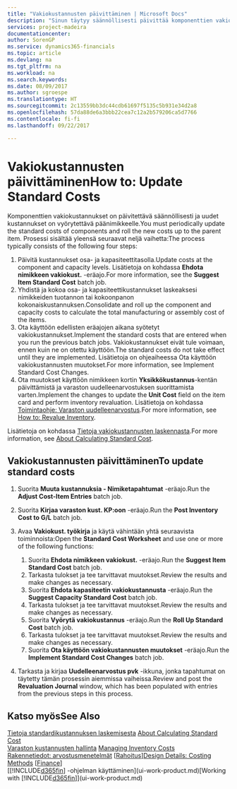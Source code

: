 ```yaml
---
title: "Vakiokustannusten päivittäminen | Microsoft Docs"
description: "Sinun täytyy säännöllisesti päivittää komponenttien vakiokustannukset ja vyöryttää uudet kustannukset päänimikkeelle."
services: project-madeira
documentationcenter: 
author: SorenGP
ms.service: dynamics365-financials
ms.topic: article
ms.devlang: na
ms.tgt_pltfrm: na
ms.workload: na
ms.search.keywords: 
ms.date: 08/09/2017
ms.author: sgroespe
ms.translationtype: HT
ms.sourcegitcommit: 2c13559bb3dc44cdb61697f5135c5b931e34d2a8
ms.openlocfilehash: 57da88de6a3bbb22cea7c12a2b579206ca5d7766
ms.contentlocale: fi-fi
ms.lasthandoff: 09/22/2017

---
```

# <a name="how-to-update-standard-costs"></a><span data-ttu-id="2ddad-103">Vakiokustannusten päivittäminen</span><span class="sxs-lookup"><span data-stu-id="2ddad-103">How to: Update Standard Costs</span></span>
<span data-ttu-id="2ddad-104">Komponenttien vakiokustannukset on päivitettävä säännöllisesti ja uudet kustannukset on vyörytettävä päänimikkeelle.</span><span class="sxs-lookup"><span data-stu-id="2ddad-104">You must periodically update the standard costs of components and roll the new costs up to the parent item.</span></span> <span data-ttu-id="2ddad-105">Prosessi sisältää yleensä seuraavat neljä vaihetta:</span><span class="sxs-lookup"><span data-stu-id="2ddad-105">The process typically consists of the following four steps:</span></span>  

1.  <span data-ttu-id="2ddad-106">Päivitä kustannukset osa- ja kapasiteettitasolla.</span><span class="sxs-lookup"><span data-stu-id="2ddad-106">Update costs at the component and capacity levels.</span></span> <span data-ttu-id="2ddad-107">Lisätietoja on kohdassa **Ehdota nimikkeen vakiokust.** -eräajo.</span><span class="sxs-lookup"><span data-stu-id="2ddad-107">For more information, see the **Suggest Item Standard Cost** batch job.</span></span>  
2.  <span data-ttu-id="2ddad-108">Yhdistä ja kokoa osa- ja kapasiteettikustannukset laskeaksesi nimikkeiden tuotannon tai kokoonpanon kokonaiskustannuksen.</span><span class="sxs-lookup"><span data-stu-id="2ddad-108">Consolidate and roll up the component and capacity costs to calculate the total manufacturing or assembly cost of the items.</span></span>  
3.  <span data-ttu-id="2ddad-109">Ota käyttöön edellisten eräajojen aikana syötetyt vakiokustannukset.</span><span class="sxs-lookup"><span data-stu-id="2ddad-109">Implement the standard costs that are entered when you run the previous batch jobs.</span></span> <span data-ttu-id="2ddad-110">Vakiokustannukset eivät tule voimaan, ennen kuin ne on otettu käyttöön.</span><span class="sxs-lookup"><span data-stu-id="2ddad-110">The standard costs do not take effect until they are implemented.</span></span> <span data-ttu-id="2ddad-111">Lisätietoja on ohjeaiheessa Ota käyttöön vakiokustannusten muutokset.</span><span class="sxs-lookup"><span data-stu-id="2ddad-111">For more information, see Implement Standard Cost Changes.</span></span>  
4.  <span data-ttu-id="2ddad-112">Ota muutokset käyttöön nimikkeen kortin **Yksikkökustannus**-kentän päivittämistä ja varaston uudelleenarvostuksen suorittamista varten.</span><span class="sxs-lookup"><span data-stu-id="2ddad-112">Implement the changes to update the **Unit Cost** field on the item card and perform inventory revaluation.</span></span> <span data-ttu-id="2ddad-113">Lisätietoja on kohdassa [Toimintaohje: Varaston uudelleenarvostus](inventory-how-revalue-inventory.md).</span><span class="sxs-lookup"><span data-stu-id="2ddad-113">For more information, see [How to: Revalue Inventory](inventory-how-revalue-inventory.md).</span></span>  

<span data-ttu-id="2ddad-114">Lisätietoja on kohdassa [Tietoja vakiokustannusten laskennasta](finance-about-calculating-standard-cost.md).</span><span class="sxs-lookup"><span data-stu-id="2ddad-114">For more information, see [About Calculating Standard Cost](finance-about-calculating-standard-cost.md).</span></span>  
## <a name="to-update-standard-costs"></a><span data-ttu-id="2ddad-115">Vakiokustannusten päivittäminen</span><span class="sxs-lookup"><span data-stu-id="2ddad-115">To update standard costs</span></span>  
1.  <span data-ttu-id="2ddad-116">Suorita **Muuta kustannuksia - Nimiketapahtumat** -eräajo.</span><span class="sxs-lookup"><span data-stu-id="2ddad-116">Run the **Adjust Cost-Item Entries** batch job.</span></span>  
2.  <span data-ttu-id="2ddad-117">Suorita **Kirjaa varaston kust. KP:oon** -eräajo.</span><span class="sxs-lookup"><span data-stu-id="2ddad-117">Run the **Post Inventory Cost to G/L** batch job.</span></span>  
3.  <span data-ttu-id="2ddad-118">Avaa **Vakiokust. työkirja** ja käytä vähintään yhtä seuraavista toiminnoista:</span><span class="sxs-lookup"><span data-stu-id="2ddad-118">Open the **Standard Cost Worksheet** and use one or more of the following functions:</span></span>  

    1.  <span data-ttu-id="2ddad-119">Suorita **Ehdota nimikkeen vakiokust.** -eräajo.</span><span class="sxs-lookup"><span data-stu-id="2ddad-119">Run the **Suggest Item Standard Cost** batch job.</span></span>  
    2.  <span data-ttu-id="2ddad-120">Tarkasta tulokset ja tee tarvittavat muutokset.</span><span class="sxs-lookup"><span data-stu-id="2ddad-120">Review the results and make changes as necessary.</span></span>  
    3.  <span data-ttu-id="2ddad-121">Suorita **Ehdota kapasiteetin vakiokustannusta** -eräajo.</span><span class="sxs-lookup"><span data-stu-id="2ddad-121">Run the **Suggest Capacity Standard Cost** batch job.</span></span>  
    4.  <span data-ttu-id="2ddad-122">Tarkasta tulokset ja tee tarvittavat muutokset.</span><span class="sxs-lookup"><span data-stu-id="2ddad-122">Review the results and make changes as necessary.</span></span>
    5. <span data-ttu-id="2ddad-123">Suorita **Vyörytä vakiokustannus** -eräajo.</span><span class="sxs-lookup"><span data-stu-id="2ddad-123">Run the **Roll Up Standard Cost** batch job.</span></span>
    6.  <span data-ttu-id="2ddad-124">Tarkasta tulokset ja tee tarvittavat muutokset.</span><span class="sxs-lookup"><span data-stu-id="2ddad-124">Review the results and make changes as necessary.</span></span>
    7.  <span data-ttu-id="2ddad-125">Suorita **Ota käyttöön vakiokustannusten muutokset** -eräajo.</span><span class="sxs-lookup"><span data-stu-id="2ddad-125">Run the **Implement Standard Cost Changes** batch job.</span></span>  
4.  <span data-ttu-id="2ddad-126">Tarkasta ja kirjaa **Uudelleenarvostus pvk** -ikkuna, jonka tapahtumat on täytetty tämän prosessin aiemmissa vaiheissa.</span><span class="sxs-lookup"><span data-stu-id="2ddad-126">Review and post the **Revaluation Journal** window, which has been populated with entries from the previous steps in this process.</span></span>  

## <a name="see-also"></a><span data-ttu-id="2ddad-127">Katso myös</span><span class="sxs-lookup"><span data-stu-id="2ddad-127">See Also</span></span>  
 <span data-ttu-id="2ddad-128">[Tietoja standardikustannuksen laskemisesta](finance-about-calculating-standard-cost.md) </span><span class="sxs-lookup"><span data-stu-id="2ddad-128">[About Calculating Standard Cost](finance-about-calculating-standard-cost.md) </span></span>  
 <span data-ttu-id="2ddad-129">[Varaston kustannusten hallinta](finance-manage-inventory-costs.md) </span><span class="sxs-lookup"><span data-stu-id="2ddad-129">[Managing Inventory Costs](finance-manage-inventory-costs.md) </span></span>  
 <span data-ttu-id="2ddad-130">[Rakennetiedot: arvostusmenetelmät](design-details-costing-methods.md) [[Rahoitus](finance.md)]</span><span class="sxs-lookup"><span data-stu-id="2ddad-130">[Design Details: Costing Methods](design-details-costing-methods.md) [[Finance](finance.md)]</span></span>  
 <span data-ttu-id="2ddad-131">[[!INCLUDE[d365fin](includes/d365fin_md.md)] -ohjelman käyttäminen](ui-work-product.md)</span><span class="sxs-lookup"><span data-stu-id="2ddad-131">[Working with [!INCLUDE[d365fin](includes/d365fin_md.md)]](ui-work-product.md)</span></span>  

